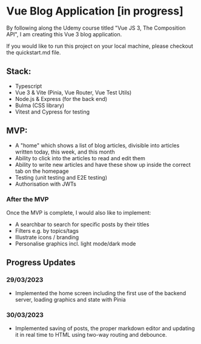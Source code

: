 # Vue Blog Application [in progress]

By following along the Udemy course titled "Vue JS 3, The Composition API", I am creating this Vue 3 blog application.

If you would like to run this project on your local machine, please checkout the quickstart.md file.

## Stack:

-   Typescript
-   Vue 3 & Vite (Pinia, Vue Router, Vue Test Utils)
-   Node.js & Express (for the back end)
-   Bulma (CSS library)
-   Vitest and Cypress for testing

## MVP:

-   A "home" which shows a list of blog articles, divisible into articles written today, this week, and this month
-   Ability to click into the articles to read and edit them
-   Ability to write new articles and have these show up inside the correct tab on the homepage
-   Testing (unit testing and E2E testing)
-   Authorisation with JWTs

### After the MVP

Once the MVP is complete, I would also like to implement:

-   A searchbar to search for specific posts by their titles
-   Filters e.g. by topics/tags
-   Illustrate icons / branding
-   Personalise graphics incl. light mode/dark mode

## Progress Updates

### 29/03/2023

-   Implemented the home screen including the first use of the backend server, loading graphics and state with Pinia

### 30/03/2023

-   Implemented saving of posts, the proper markdown editor and updating it in real time to HTML using two-way routing and debounce.
